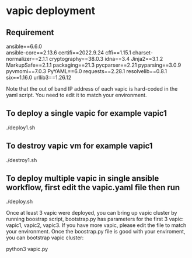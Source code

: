 # vapic deployment

## Requirement
ansible==6.6.0\
ansible-core==2.13.6
certifi==2022.9.24
cffi==1.15.1
charset-normalizer==2.1.1
cryptography==38.0.3
idna==3.4
Jinja2==3.1.2
MarkupSafe==2.1.1
packaging==21.3
pycparser==2.21
pyparsing==3.0.9
pyvmomi==7.0.3
PyYAML==6.0
requests==2.28.1
resolvelib==0.8.1
six==1.16.0
urllib3==1.26.12

Note that the out of band IP address of each vapic is hard-coded in the yaml script. You need to edit it to match your environment.

## To deploy a single vapic for example vapic1
./deploy1.sh

## To destroy vapic vm for example vapic1
./destroy1.sh

## To deploy multiple vapic in single ansible workflow, first edit the vapic.yaml file then run
./deploy.sh

Once at least 3 vapic were deployed, you can bring up vapic cluster by running boostrap script, bootstrap.py has parameters for the first 3 vapic: vapic1, vapic2, vapic3. If you have more vapic, please edit the file to match your environment. Once the boostrap.py file is good with your enviroment, you can bootstrap vapic cluster:

python3 vapic.py
